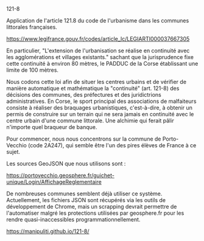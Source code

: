 121-8

Application de l'article 121.8 du code de l'urbanisme dans les communes littorales françaises.

https://www.legifrance.gouv.fr/codes/article_lc/LEGIARTI000037667305

En particulier, "L'extension de l'urbanisation se réalise en continuité avec les agglomérations et villages existants." sachant que la jurisprudence fixe cette continuité à environ 80 mètres, le PADDUC de la Corse établissant une limite de 100 mètres.

Nous codons cette loi afin de situer les centres urbains et de vérifier de manière automatique et mathématique la "continuité" (art. 121-8) des décisions des communes, des préfectures et des juridictrions administratives.
En Corse, le sport principal des associations de malfaiteurs consiste à réaliser des braquages urbanistiques, c'est-à-dire, à obtenir un permis de construire sur un terrain qui ne sera jamais en continuité avec le centre urbain d'une commune littorale. Une alchimie qui ferait pâlir n'importe quel braqueur de banque.

Pour commencer, nous nous concentrons sur la commune de Porto-Vecchio (code 2A247), qui semble être l'un des pires élèves de France à ce sujet.

Les sources GeoJSON que nous utilisons sont :

https://portovecchio.geosphere.fr/guichet-unique/Login/AffichageReglementaire

De nombreuses communes semblent déjà utiliser ce système. Actuellement, les fichiers JSON sont récupérés via les outils de développement de Chrome, mais un scrapping devrait permettre de l'automatiser malgré les protections utilisées par geosphere.fr pour les rendre quasi-inaccessibles programmationnellement.

https://manipuliti.github.io/121-8/
